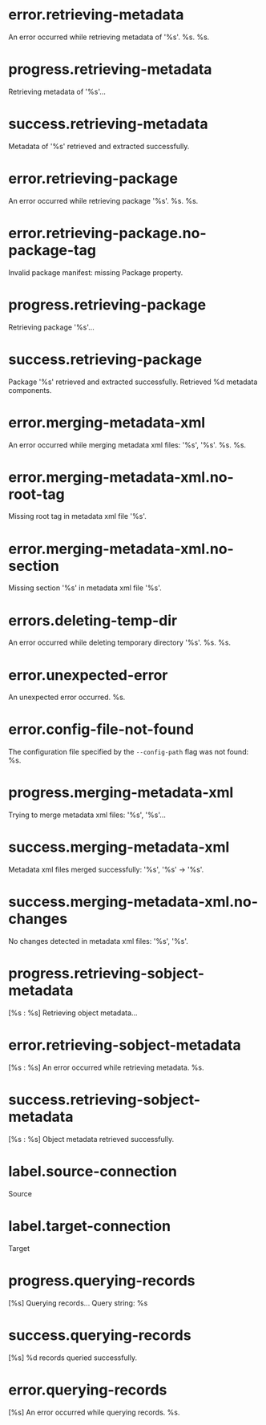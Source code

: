 # error.retrieving-metadata

An error occurred while retrieving metadata of '%s'. %s. %s.

# progress.retrieving-metadata

Retrieving metadata of '%s'...

# success.retrieving-metadata

Metadata of '%s' retrieved and extracted successfully.

# error.retrieving-package

An error occurred while retrieving package '%s'. %s. %s.

# error.retrieving-package.no-package-tag

Invalid package manifest: missing Package property.

# progress.retrieving-package

Retrieving package '%s'...

# success.retrieving-package

Package '%s' retrieved and extracted successfully. Retrieved %d metadata components.

# error.merging-metadata-xml

An error occurred while merging metadata xml files: '%s', '%s'. %s. %s.

# error.merging-metadata-xml.no-root-tag

Missing root tag in metadata xml file '%s'.

# error.merging-metadata-xml.no-section

Missing section '%s' in metadata xml file '%s'.

# errors.deleting-temp-dir

An error occurred while deleting temporary directory '%s'. %s. %s.

# error.unexpected-error

An unexpected error occurred. %s.

# error.config-file-not-found

The configuration file specified by the `--config-path` flag was not found: %s.

# progress.merging-metadata-xml

Trying to merge metadata xml files: '%s', '%s'...

# success.merging-metadata-xml

Metadata xml files merged successfully: '%s', '%s' -> '%s'.

# success.merging-metadata-xml.no-changes

No changes detected in metadata xml files: '%s', '%s'.

# progress.retrieving-sobject-metadata

[%s : %s] Retrieving object metadata...

# error.retrieving-sobject-metadata

[%s : %s] An error occurred while retrieving metadata. %s.

# success.retrieving-sobject-metadata

[%s : %s] Object metadata retrieved successfully.

# label.source-connection

Source

# label.target-connection

Target

# progress.querying-records

[%s] Querying records... Query string: %s

# success.querying-records

[%s] %d records queried successfully.

# error.querying-records

[%s] An error occurred while querying records. %s.
